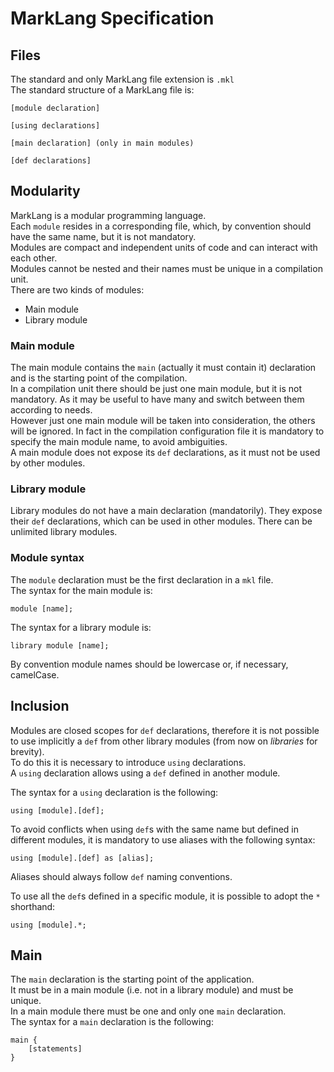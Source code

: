 # MarkLang Specification

## Files

The standard and only MarkLang file extension is  `.mkl`  
The standard structure of a MarkLang file is:

```
[module declaration]

[using declarations]

[main declaration] (only in main modules)

[def declarations]
```

## Modularity

MarkLang is a modular programming language.  
Each  `module`  resides in a corresponding file, which, by convention should have the same name, but it is not mandatory.  
Modules are compact and independent units of code and can interact with each other.  
Modules cannot be nested and their names must be unique in a compilation unit.  
There are two kinds of modules:

* Main module
* Library module

### Main module

The main module contains the  `main` \(actually it must contain it\) declaration and is the starting point of the compilation.  
In a compilation unit there should be just one main module, but it is not mandatory. As it may be useful to have many and switch between them according to needs.  
However just one main module will be taken into consideration, the others will be ignored. In fact in the compilation configuration file it is mandatory to specify the main module name, to avoid ambiguities.  
A main module does not expose its  `def` declarations, as it must not be used by other modules.

### Library module

Library modules do not have a main declaration \(mandatorily\). They expose their  `def` declarations, which can be used in other modules. There can be unlimited library modules.

### Module syntax

The  `module`  declaration must be the first declaration in a  `mkl` file.  
The syntax for the main module is:

```
module [name];
```

The syntax for a library module is:

```
library module [name];
```

By convention module names should be lowercase or, if necessary, camelCase.

## Inclusion

Modules are closed scopes for  `def`  declarations, therefore it is not possible to use implicitly a `def` from other library modules \(from now on _libraries_ for brevity\).  
To do this it is necessary to introduce `using` declarations.  
A `using` declaration allows using a `def` defined in another module.  
  
The syntax for a `using` declaration is the following:

```
using [module].[def];
```

To avoid conflicts when using `def`s with the same name but defined in different modules, it is mandatory to use aliases with the following syntax:

```
using [module].[def] as [alias];
```

Aliases should always follow `def` naming conventions.  
  
To use all the `def`s defined in a specific module, it is possible to adopt the `*` shorthand:

```
using [module].*;
```

## Main

The `main` declaration is the starting point of the application.  
It must be in a main module (i.e. not in a library module) and must be unique.  
In a main module there must be one and only one `main` declaration.  
The syntax for a `main` declaration is the following:

```
main {
    [statements]
}
```

